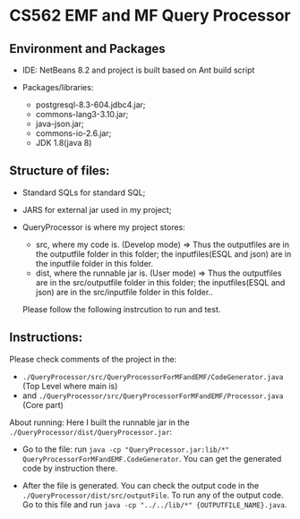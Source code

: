 # CS562 EMF and MF Query Processor

## Environment and Packages

- IDE: NetBeans 8.2 and project is built based on Ant build script

- Packages/libraries:

  - postgresql-8.3-604.jdbc4.jar;
  - commons-lang3-3.10.jar;
  - java-json.jar;
  - commons-io-2.6.jar;
  - JDK 1.8(java 8)

## Structure of files:

- Standard SQLs for standard SQL;
- JARS for external jar used in my project;
- QueryProcessor is where my project stores:

  - src, where my code is. (Develop mode) => Thus the outputfiles are in the outputfile folder in this folder; the inputfiles(ESQL and json) are in the inputfile folder in this folder.
  - dist, where the runnable jar is. (User mode) => Thus the outputfiles are in the src/outputfile folder in this folder; the inputfiles(ESQL and json) are in the src/inputfile folder in this folder..

  Please follow the following instrcution to run and test.

## Instructions:

Please check comments of the project in the:

- `./QueryProcessor/src/QueryProcessorForMFandEMF/CodeGenerator.java` (Top Level where main is)
- and `./QueryProcessor/src/QueryProcessorForMFandEMF/Processor.java` (Core part)

About running:
Here I built the runnable jar in the `./QueryProcessor/dist/QueryProcessor.jar`:

- Go to the file: run `java -cp "QueryProcessor.jar:lib/*" QueryProcessorForMFandEMF.CodeGenerator`. You can get the generated code by instruction there.

- After the file is generated. You can check the output code in the `./QueryProcessor/dist/src/outputFile`. To run any of the output code. Go to this file and run `java -cp "../../lib/*" {OUTPUTFILE_NAME}.java`.

